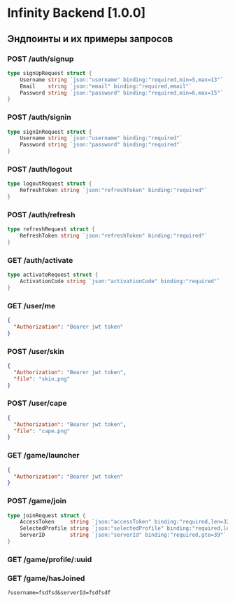 # Infinity Backend [1.0.0]

## Эндпоинты и их примеры запросов

### POST /auth/signup

```go
type signUpRequest struct {
	Username string `json:"username" binding:"required,min=5,max=13"`
	Email    string `json:"email" binding:"required,email"`
	Password string `json:"password" binding:"required,min=6,max=15"`
}
```

### POST /auth/signin

```go
type signInRequest struct {
	Username string `json:"username" binding:"required"`
	Password string `json:"password" binding:"required"`
}
```

### POST /auth/logout

```go
type logoutRequest struct {
	RefreshToken string `json:"refreshToken" binding:"required"`
}
```

### POST /auth/refresh

```go
type refreshRequest struct {
	RefreshToken string `json:"refreshToken" binding:"required"`
}
```

### GET /auth/activate

```go
type activateRequest struct {
	ActivationCode string `json:"activationCode" binding:"required"`
}
```

### GET /user/me

```json
{
  "Authorization": "Bearer jwt token"
}
```

### POST /user/skin

```json
{
  "Authorization": "Bearer jwt token",
  "file": "skin.png"
}
```

### POST /user/cape

```json
{
  "Authorization": "Bearer jwt token",
  "file": "cape.png"
}
```

### GET /game/launcher

```json
{
  "Authorization": "Bearer jwt token"
}
```

### POST /game/join

```go
type joinRequest struct {
	AccessToken     string `json:"accessToken" binding:"required,len=32"`
	SelectedProfile string `json:"selectedProfile" binding:"required,len=32"`
	ServerID        string `json:"serverId" binding:"required,gte=39"`
}
```

### GET /game/profile/:uuid

### GET /game/hasJoined

```
?username=fsdfsd&serverId=fsdfsdf
```
